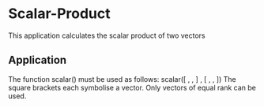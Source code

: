 # Scalar-Product
This application calculates the scalar product of two vectors
## Application
The function scalar() must be used as follows:
scalar([  ,   ,  ] , [  ,   ,   ])
The square brackets each symbolise a vector. Only vectors of equal rank can be used.
